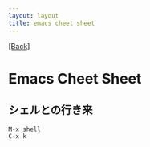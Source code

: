 ```yaml
---
layout: layout
title: emacs cheet sheet
---
```


[[Back]](index.html)

# Emacs Cheet Sheet

## シェルとの行き来

    M-x shell
    C-x k


